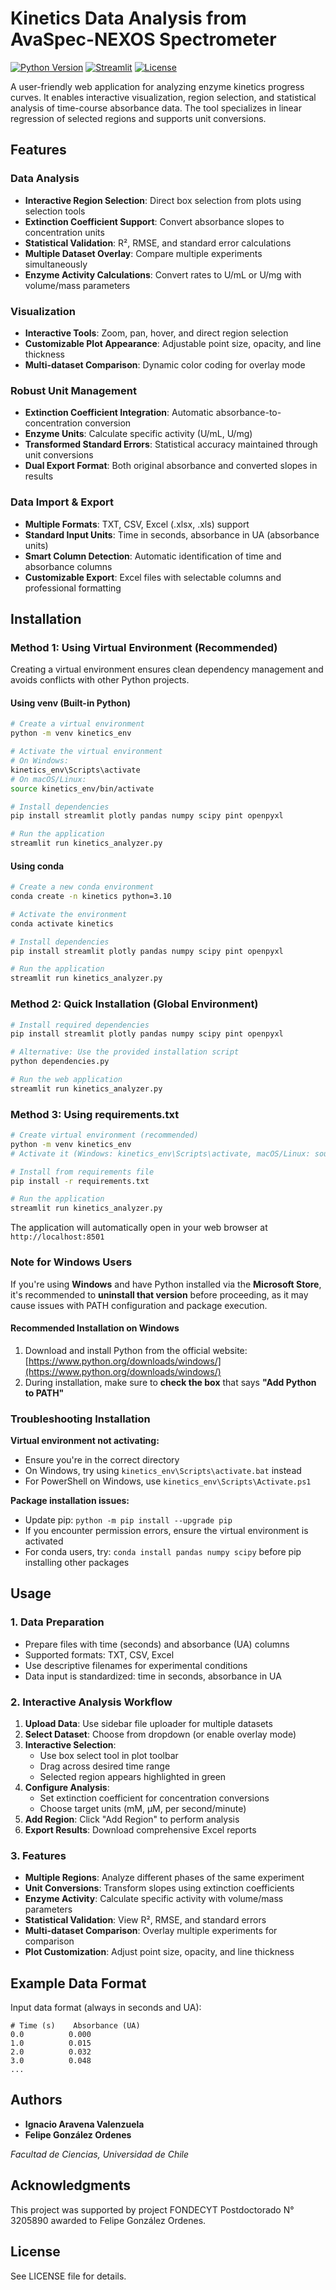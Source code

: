 # Kinetics Data Analysis from AvaSpec-NEXOS Spectrometer
[![Python Version](https://img.shields.io/badge/python-3.10%2B-blue)](https://www.python.org/)  [![Streamlit](https://img.shields.io/badge/streamlit-1.0%2B-orange)](https://streamlit.io/)  [![License](https://img.shields.io/badge/license-MIT-green)](LICENSE)

A user-friendly web application for analyzing enzyme kinetics progress curves. It enables interactive visualization, region selection, and statistical analysis of time-course absorbance data. The tool specializes in linear regression of selected regions and supports unit conversions.

## Features

### **Data Analysis**
- **Interactive Region Selection**: Direct box selection from plots using selection tools
- **Extinction Coefficient Support**: Convert absorbance slopes to concentration units
- **Statistical Validation**: R², RMSE, and standard error calculations
- **Multiple Dataset Overlay**: Compare multiple experiments simultaneously
- **Enzyme Activity Calculations**: Convert rates to U/mL or U/mg with volume/mass parameters

### **Visualization**
- **Interactive Tools**: Zoom, pan, hover, and direct region selection
- **Customizable Plot Appearance**: Adjustable point size, opacity, and line thickness
- **Multi-dataset Comparison**: Dynamic color coding for overlay mode

### **Robust Unit Management**
- **Extinction Coefficient Integration**: Automatic absorbance-to-concentration conversion
- **Enzyme Units**: Calculate specific activity (U/mL, U/mg)
- **Transformed Standard Errors**: Statistical accuracy maintained through unit conversions
- **Dual Export Format**: Both original absorbance and converted slopes in results

### **Data Import & Export**
- **Multiple Formats**: TXT, CSV, Excel (.xlsx, .xls) support
- **Standard Input Units**: Time in seconds, absorbance in UA (absorbance units)
- **Smart Column Detection**: Automatic identification of time and absorbance columns
- **Customizable Export**: Excel files with selectable columns and professional formatting

## Installation

### Method 1: Using Virtual Environment (Recommended)

Creating a virtual environment ensures clean dependency management and avoids conflicts with other Python projects.

#### Using venv (Built-in Python)
```bash
# Create a virtual environment
python -m venv kinetics_env

# Activate the virtual environment
# On Windows:
kinetics_env\Scripts\activate
# On macOS/Linux:
source kinetics_env/bin/activate

# Install dependencies
pip install streamlit plotly pandas numpy scipy pint openpyxl

# Run the application
streamlit run kinetics_analyzer.py
```

#### Using conda
```bash
# Create a new conda environment
conda create -n kinetics python=3.10

# Activate the environment
conda activate kinetics

# Install dependencies
pip install streamlit plotly pandas numpy scipy pint openpyxl

# Run the application
streamlit run kinetics_analyzer.py
```

### Method 2: Quick Installation (Global Environment)

```bash
# Install required dependencies
pip install streamlit plotly pandas numpy scipy pint openpyxl

# Alternative: Use the provided installation script
python dependencies.py

# Run the web application
streamlit run kinetics_analyzer.py
```

### Method 3: Using requirements.txt

```bash
# Create virtual environment (recommended)
python -m venv kinetics_env
# Activate it (Windows: kinetics_env\Scripts\activate, macOS/Linux: source kinetics_env/bin/activate)

# Install from requirements file
pip install -r requirements.txt

# Run the application
streamlit run kinetics_analyzer.py
```

The application will automatically open in your web browser at `http://localhost:8501`

### Note for Windows Users

If you're using **Windows** and have Python installed via the **Microsoft Store**, it's recommended to **uninstall that version** before proceeding, as it may cause issues with PATH configuration and package execution.

#### Recommended Installation on Windows

1. Download and install Python from the official website: [https://www.python.org/downloads/windows/](https://www.python.org/downloads/windows/)
2. During installation, make sure to **check the box** that says **"Add Python to PATH"**


### Troubleshooting Installation

**Virtual environment not activating:**
- Ensure you're in the correct directory
- On Windows, try using `kinetics_env\Scripts\activate.bat` instead
- For PowerShell on Windows, use `kinetics_env\Scripts\Activate.ps1`

**Package installation issues:**
- Update pip: `python -m pip install --upgrade pip`
- If you encounter permission errors, ensure the virtual environment is activated
- For conda users, try: `conda install pandas numpy scipy` before pip installing other packages



## Usage

### 1. **Data Preparation**
- Prepare files with time (seconds) and absorbance (UA) columns
- Supported formats: TXT, CSV, Excel
- Use descriptive filenames for experimental conditions
- Data input is standardized: time in seconds, absorbance in UA

### 2. **Interactive Analysis Workflow**
1. **Upload Data**: Use sidebar file uploader for multiple datasets
2. **Select Dataset**: Choose from dropdown (or enable overlay mode)
3. **Interactive Selection**: 
   - Use box select tool in plot toolbar
   - Drag across desired time range
   - Selected region appears highlighted in green
4. **Configure Analysis**:
   - Set extinction coefficient for concentration conversions
   - Choose target units (mM, μM, per second/minute)
5. **Add Region**: Click "Add Region" to perform analysis
6. **Export Results**: Download comprehensive Excel reports

### 3. **Features**
- **Multiple Regions**: Analyze different phases of the same experiment
- **Unit Conversions**: Transform slopes using extinction coefficients
- **Enzyme Activity**: Calculate specific activity with volume/mass parameters
- **Statistical Validation**: View R², RMSE, and standard errors
- **Multi-dataset Comparison**: Overlay multiple experiments for comparison
- **Plot Customization**: Adjust point size, opacity, and line thickness

## Example Data Format

Input data format (always in seconds and UA):
```
# Time (s)    Absorbance (UA)
0.0          0.000
1.0          0.015
2.0          0.032
3.0          0.048
...
```


## Authors

- **Ignacio Aravena Valenzuela**
- **Felipe González Ordenes**

*Facultad de Ciencias, Universidad de Chile*

## Acknowledgments

This project was supported by project FONDECYT Postdoctorado N° 3205890 awarded to Felipe González Ordenes.

## License

See LICENSE file for details.
